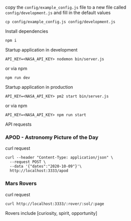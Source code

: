 copy the `config/example_config.js` file to a new file called `config/development.js` and fill in the default values

```
cp config/example_config.js config/development.js
```

Install dependencies

```
npm i
```
Startup application in development

```
API_KEY=<NASA_API_KEY> nodemon bin/server.js
```
or via npm

```
npm run dev
```

Startup application in production

```
API_KEY=<NASA_API_KEY> pm2 start bin/server.js
```

or via npm

```
API_KEY=<NASA_API_KEY> npm run start
```

API requests

### APOD - Astronomy Picture of the Day

curl request

```
curl --header "Content-Type: application/json" \
  --request POST \
  --data '{"dates":"2020-10-09"}'\
  http://localhost:3333/apod
```


### Mars Rovers

curl request

```
curl http://localhost:3333/:rover/:sol/:page
```

Rovers include [curiosity, spirit, opportunity]
